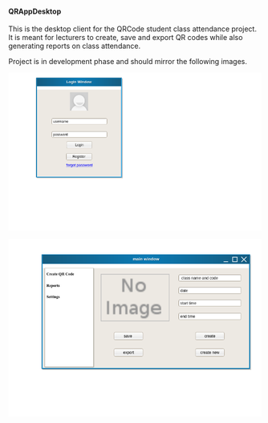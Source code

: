 #### QRAppDesktop

This is the desktop client for the QRCode student class attendance project. It is meant for lecturers to create, save and export QR codes while also generating reports on class attendance.

Project is in development phase and should mirror the following images.

![alt text](https://github.com/digitaltechhub/QRAppDesktop/blob/master/wireframes/login.png)

![alt text](https://github.com/digitaltechhub/QRAppDesktop/blob/master/wireframes/main_window.png)